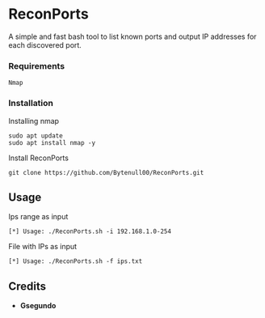 # ReconPorts

A simple and fast bash tool to list known ports and output IP addresses for each discovered port.

### Requirements

```
Nmap
```

### Installation

Installing nmap

```
sudo apt update
sudo apt install nmap -y
```

Install ReconPorts

```
git clone https://github.com/Bytenull00/ReconPorts.git
```

## Usage 
Ips range as input
```
[*] Usage: ./ReconPorts.sh -i 192.168.1.0-254
```
File with IPs as input
```
[*] Usage: ./ReconPorts.sh -f ips.txt
```
## Credits 

* **Gsegundo**
